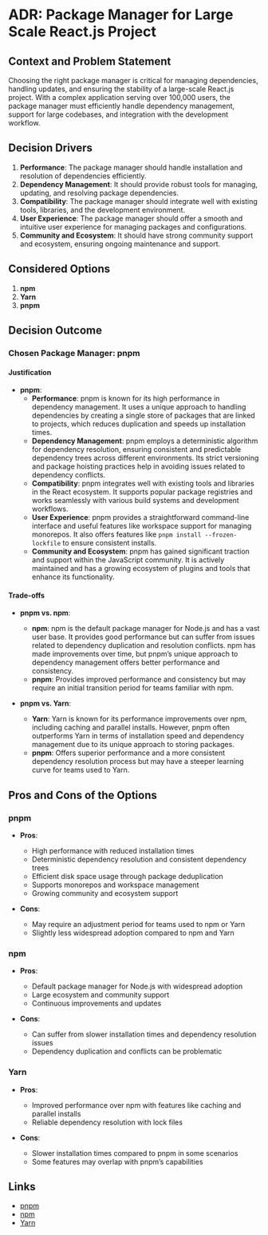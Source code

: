 # ADR: Package Manager for Large Scale React.js Project

## Context and Problem Statement

Choosing the right package manager is critical for managing dependencies, handling updates, and ensuring the stability of a large-scale React.js project. With a complex application serving over 100,000 users, the package manager must efficiently handle dependency management, support for large codebases, and integration with the development workflow.

## Decision Drivers

1. **Performance**: The package manager should handle installation and resolution of dependencies efficiently.
2. **Dependency Management**: It should provide robust tools for managing, updating, and resolving package dependencies.
3. **Compatibility**: The package manager should integrate well with existing tools, libraries, and the development environment.
4. **User Experience**: The package manager should offer a smooth and intuitive user experience for managing packages and configurations.
5. **Community and Ecosystem**: It should have strong community support and ecosystem, ensuring ongoing maintenance and support.

## Considered Options

1. **npm**
2. **Yarn**
3. **pnpm**

## Decision Outcome

### Chosen Package Manager: **pnpm**

#### Justification

- **pnpm**:
    - **Performance**: pnpm is known for its high performance in dependency management. It uses a unique approach to handling dependencies by creating a single store of packages that are linked to projects, which reduces duplication and speeds up installation times.
    - **Dependency Management**: pnpm employs a deterministic algorithm for dependency resolution, ensuring consistent and predictable dependency trees across different environments. Its strict versioning and package hoisting practices help in avoiding issues related to dependency conflicts.
    - **Compatibility**: pnpm integrates well with existing tools and libraries in the React ecosystem. It supports popular package registries and works seamlessly with various build systems and development workflows.
    - **User Experience**: pnpm provides a straightforward command-line interface and useful features like workspace support for managing monorepos. It also offers features like `pnpm install --frozen-lockfile` to ensure consistent installs.
    - **Community and Ecosystem**: pnpm has gained significant traction and support within the JavaScript community. It is actively maintained and has a growing ecosystem of plugins and tools that enhance its functionality.

#### Trade-offs

- **pnpm vs. npm**:
    - **npm**: npm is the default package manager for Node.js and has a vast user base. It provides good performance but can suffer from issues related to dependency duplication and resolution conflicts. npm has made improvements over time, but pnpm’s unique approach to dependency management offers better performance and consistency.
    - **pnpm**: Provides improved performance and consistency but may require an initial transition period for teams familiar with npm.

- **pnpm vs. Yarn**:
    - **Yarn**: Yarn is known for its performance improvements over npm, including caching and parallel installs. However, pnpm often outperforms Yarn in terms of installation speed and dependency management due to its unique approach to storing packages.
    - **pnpm**: Offers superior performance and a more consistent dependency resolution process but may have a steeper learning curve for teams used to Yarn.

## Pros and Cons of the Options

### pnpm

- **Pros**:
    - High performance with reduced installation times
    - Deterministic dependency resolution and consistent dependency trees
    - Efficient disk space usage through package deduplication
    - Supports monorepos and workspace management
    - Growing community and ecosystem support

- **Cons**:
    - May require an adjustment period for teams used to npm or Yarn
    - Slightly less widespread adoption compared to npm and Yarn

### npm

- **Pros**:
    - Default package manager for Node.js with widespread adoption
    - Large ecosystem and community support
    - Continuous improvements and updates

- **Cons**:
    - Can suffer from slower installation times and dependency resolution issues
    - Dependency duplication and conflicts can be problematic

### Yarn

- **Pros**:
    - Improved performance over npm with features like caching and parallel installs
    - Reliable dependency resolution with lock files

- **Cons**:
    - Slower installation times compared to pnpm in some scenarios
    - Some features may overlap with pnpm’s capabilities

## Links

- [pnpm](https://pnpm.io/)
- [npm](https://www.npmjs.com/)
- [Yarn](https://yarnpkg.com/)

